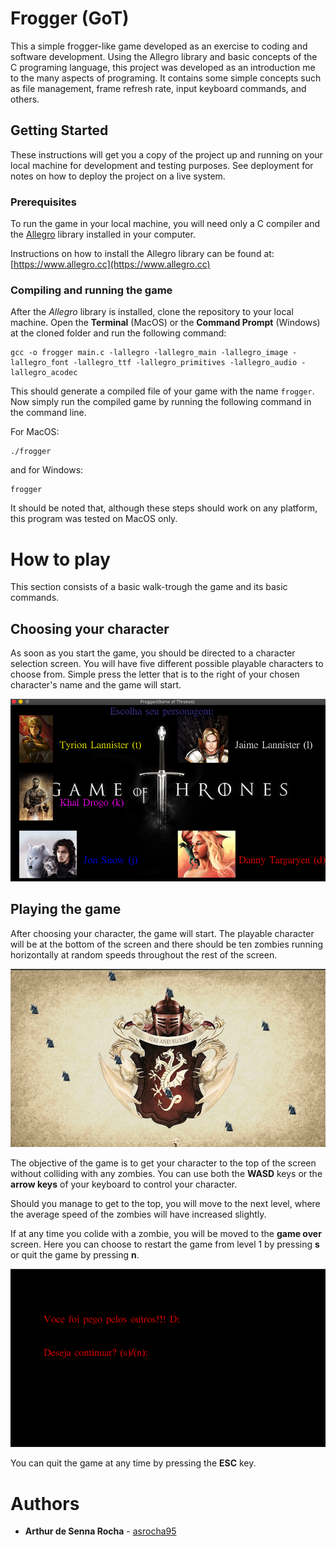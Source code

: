 # Frogger (GoT)

This a simple frogger-like game developed as an exercise to coding and software development.
Using the Allegro library and basic concepts of the C programing language, 
this project was developed as an introduction me to the many aspects of programing. 
It contains some simple concepts such as file management, frame refresh rate, input keyboard commands, and others.

## Getting Started

These instructions will get you a copy of the project up and running on your local machine for development and testing purposes. See deployment for notes on how to deploy the project on a live system.

### Prerequisites

To run the game in your local machine, you will need only a C compiler and the [Allegro](https://www.allegro.cc) 
library installed in your computer.

Instructions on how to install the Allegro library can be found at: [https://www.allegro.cc](https://www.allegro.cc) 

### Compiling and running the game

After the *Allegro* library is installed, clone the repository to your local machine. Open the **Terminal** (MacOS)
or the **Command Prompt** (Windows) at the cloned folder and run the following command:

```
gcc -o frogger main.c -lallegro -lallegro_main -lallegro_image -lallegro_font -lallegro_ttf -lallegro_primitives -lallegro_audio -lallegro_acodec
```

This should generate a compiled file of your game with the name ``frogger``.
Now simply run the compiled game by running the following command in the command line.

For MacOS:
```
./frogger
```

and for Windows:
```
frogger
```

It should be noted that, although these steps should work on any platform, this program was tested on MacOS only.


# How to play
This section consists of a basic walk-trough the game and its basic commands.

## Choosing your character

As soon as you start the game, you should be directed to a character selection screen. You will have five different possible playable characters to choose from. Simple press the letter that is to the right of your chosen character's name and the game will start.

![init_screen](prints/init_screen.png)

## Playing the game

After choosing your character, the game will start. The playable character will be at the bottom of the screen and there should be ten zombies running horizontally at random speeds throughout the rest of the screen. 

![game_screen](prints/game_screen.png)

The objective of the game is to get your character to the top of the screen without colliding with any zombies. You can use both the **WASD** keys or the **arrow keys** of your keyboard to control your character.

Should you manage to get to the top, you will move to the next level, where the average speed of the zombies will have increased slightly.

If at any time you colide with a zombie, you will be moved to the **game over** screen. Here you can choose to restart the game from level 1 by pressing **s** or quit the game by pressing **n**.

![lost_screen](prints/lost_screen.png)

You can quit the game at any time by pressing the **ESC** key.

# Authors

* **Arthur de Senna Rocha** - [asrocha95](https://github.com/asrocha95)
